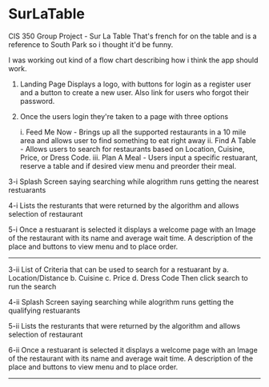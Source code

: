 # SurLaTable
CIS 350 Group Project - Sur La Table 
That's french for on the table and is a reference to South Park so i thought it'd be funny.

I was working out kind of a flow chart describing how i think the app should work.

1. Landing Page
    Displays a logo, with buttons for login as a register user and a button to create a new user. Also link for users who forgot their         password.
    
2. Once the users login they're taken to a page with three options

   i. Feed Me Now  - Brings up all the supported restaurants in a 10 mile area and allows user to find something to eat right away
   ii. Find A Table - Allows users to search for restaurants based on Location, Cuisine, Price, or Dress Code.
   iii. Plan A Meal  - Users input a specific restuarant, reserve a table and if desired view menu and preorder their meal.
   
3-i
  Splash Screen saying searching while alogrithm runs getting the nearest restuarants
  
4-i 
  Lists the resturants that were returned by the algorithm and allows selection of restaurant
  
5-i
  Once a restuarant is selected it displays a welcome page with an Image of the restaurant with its name and average wait time. A description of the place and buttons to view menu and to place order.
  
--------------------------------------------------------------------------------------------------------------------------------------  
3-ii
    List of Criteria that can be used to search for a restuarant by
    a. Location/Distance
    b. Cuisine
    c. Price
    d. Dress Code
    Then click search to run the search
    
4-ii
  Splash Screen saying searching while alogrithm runs getting the qualifying restuarants
  
5-ii 
  Lists the resturants that were returned by the algorithm and allows selection of restaurant
  
6-ii
  Once a restuarant is selected it displays a welcome page with an Image of the restaurant with its name and average wait time. A description of the place and buttons to view menu and to place order.
  
--------------------------------------------------------------------------------------------------------------------------------------- 

  
